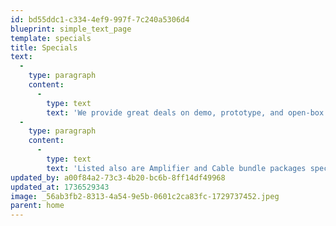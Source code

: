 ```yaml
---
id: bd55ddc1-c334-4ef9-997f-7c240a5306d4
blueprint: simple_text_page
template: specials
title: Specials
text:
  -
    type: paragraph
    content:
      -
        type: text
        text: 'We provide great deals on demo, prototype, and open-box items from time to time. '
  -
    type: paragraph
    content:
      -
        type: text
        text: 'Listed also are Amplifier and Cable bundle packages special pricing!'
updated_by: a00f84a2-73c3-4b20-bc6b-8ff14df49968
updated_at: 1736529343
image: _56ab3fb2-8313-4a54-9e5b-0601c2ca83fc-1729737452.jpeg
parent: home
---
```

